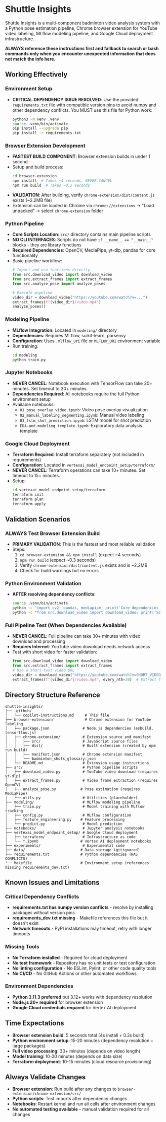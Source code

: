 # Shuttle Insights
Shuttle Insights is a multi-component badminton video analysis system with a Python pose estimation pipeline, Chrome browser extension for YouTube video labeling, MLflow modeling pipeline, and Google Cloud deployment infrastructure.

**ALWAYS reference these instructions first and fallback to search or bash commands only when you encounter unexpected information that does not match the info here.**

## Working Effectively

### Environment Setup
- **CRITICAL DEPENDENCY ISSUE RESOLVED**: Use the provided `requirements.txt` file with compatible version pins to avoid numpy and other dependency conflicts. You MUST use this file for Python work:
  ```bash
  python3 -m venv .venv
  source .venv/bin/activate
  pip install --upgrade pip
  pip install -r requirements.txt

### Browser Extension Development
- **FASTEST BUILD COMPONENT**: Browser extension builds in under 1 second
- Setup and build process:
  ```bash
  cd browser-extension
  npm install  # Takes ~4 seconds, NEVER CANCEL
  npm run build  # Takes ~0.3 seconds
  ```
- **VALIDATION**: After building, verify `chrome-extension/dist/content.js` exists (~2.2MB file)
- Extension can be loaded in Chrome via `chrome://extensions` -> "Load unpacked" -> select `chrome-extension` folder

### Python Pipeline
- **Core Scripts Location**: `src/` directory contains main pipeline scripts
- **NO CLI INTERFACES**: Scripts do not have `if __name__ == "__main__"` blocks - they are library functions
- **Required Dependencies**: OpenCV, MediaPipe, yt-dlp, pandas for core functionality
- Basic pipeline workflow:
  ```python
  # Import and use functions directly
  from src.download_video import download_video
  from src.extract_frames import extract_frames  
  from src.analyze_pose import analyze_poses
  
  # Execute pipeline
  video_dir = download_video("https://youtube.com/watch?v=...")
  extract_frames(f"{video_dir}/video.mp4")
  analyze_poses()
  ```

### Modeling Pipeline
- **MLflow Integration**: Located in `modeling/` directory
- **Dependencies**: Requires MLflow, scikit-learn, parsenvy
- **Configuration**: Uses `.mlflow_uri` file or `MLFLOW_URI` environment variable
- Run training:
  ```bash
  cd modeling
  python train.py
  ```

### Jupyter Notebooks
- **NEVER CANCEL**: Notebook execution with TensorFlow can take 20+ minutes. Set timeout to 30+ minutes.
- **Dependencies Required**: All notebooks require the full Python environment setup
- Available notebooks:
  - `01_pose_overlay_video.ipynb`: Video pose overlay visualization
  - `02_manual_labeling_segmenting.ipynb`: Manual video labeling
  - `03_lstm_shot_prediction.ipynb`: LSTM model for shot prediction
  - `EDA-and-modeling_template.ipynb`: Exploratory data analysis template

### Google Cloud Deployment
- **Terraform Required**: Install terraform separately (not included in requirements)
- **Configuration**: Located in `vertexai_model_endpoint_setup/terraform/`
- **NEVER CANCEL**: Terraform operations can take 10+ minutes. Set timeout to 15+ minutes.
- Setup:
  ```bash
  cd vertexai_model_endpoint_setup/terraform
  terraform init
  terraform plan
  terraform apply
  ```

## Validation Scenarios

### ALWAYS Test Browser Extension Build
- **PRIMARY VALIDATION**: This is the fastest and most reliable validation
- Steps:
  1. `cd browser-extension && npm install` (expect ~4 seconds)
  2. `npm run build` (expect ~0.3 seconds)  
  3. Verify `chrome-extension/dist/content.js` exists and is ~2.2MB
  4. Check for build warnings but no errors

### Python Environment Validation
- **AFTER resolving dependency conflicts**:
  ```bash
  source .venv/bin/activate
  python -c "import cv2, pandas, mediapipe; print('Core dependencies available')"
  python -c "from src.download_video import download_video; print('Scripts importable')"
  ```

### Full Pipeline Test (When Dependencies Available)
- **NEVER CANCEL**: Full pipeline can take 30+ minutes with video download and processing
- **Requires Internet**: YouTube video download needs network access
- Test with short video for faster validation:
  ```python
  from src.download_video import download_video
  from src.extract_frames import extract_frames
  # Use a short test video URL
  video_dir = download_video("https://youtube.com/watch?v=SHORT_VIDEO")
  extract_frames(f"{video_dir}/video.mp4", every_nth=30)  # Extract fewer frames
  ```

## Directory Structure Reference

```
shuttle-insights/
├── .github/
│   └── copilot-instructions.md     # This file
├── browser-extension/              # Chrome extension for YouTube labeling
│   ├── package.json               # Node.js dependencies (esbuild, tensorflow.js)
│   ├── chrome-extension/          # Extension source and manifest
│   │   ├── src/                   # JavaScript source files
│   │   ├── dist/                  # Built extension (created by npm run build)
│   │   ├── manifest.json          # Chrome extension manifest
│   │   └── badminton_shots_glossary.json
│   └── README.md                  # Extension usage instructions
├── src/                           # Python pipeline scripts
│   ├── download_video.py          # YouTube video download (requires yt-dlp)
│   ├── extract_frames.py          # Video frame extraction (requires OpenCV)
│   ├── analyze_pose.py           # Pose estimation (requires MediaPipe)
│   └── utils.py                   # Utilities (placeholder)
├── modeling/                      # MLflow modeling pipeline
│   ├── train.py                   # Model training with MLflow tracking
│   ├── config.py                  # MLflow configuration
│   ├── feature_engineering.py    # Feature processing
│   └── predict.py                 # Model prediction
├── notebooks/                     # Jupyter analysis notebooks
├── vertexai_model_endpoint_setup/ # Google Cloud deployment
│   ├── terraform/                 # Infrastructure as code
│   └── *.ipynb                   # Vertex AI deployment notebooks
├── experiments/                   # Experimental code
├── data/                         # Data storage (gitignored)
├── requirements.txt              # Python dependencies (HAS CONFLICTS)
└── Makefile                      # Environment setup (references missing requirements_dev.txt)
```

## Known Issues and Limitations

### Critical Dependency Conflicts
- **requirements.txt has numpy version conflicts** - resolve by installing packages without version pins
- **requirements_dev.txt missing** - Makefile references this file but it doesn't exist
- **Network timeouts** - PyPI installations may timeout, retry with longer timeouts

### Missing Tools
- **No Terraform installed** - Required for cloud deployment
- **No test framework** - Repository has no unit tests or test configuration
- **No linting configuration** - No ESLint, Pylint, or other code quality tools
- **No CI/CD** - No GitHub Actions or other automated workflows

### Environment Dependencies
- **Python 3.11.3 preferred** but 3.12+ works with dependency resolution
- **Node.js 20+ required** for browser extension
- **Google Cloud credentials required** for Vertex AI deployment

## Time Expectations

- **Browser extension build**: 5 seconds total (4s install + 0.3s build)
- **Python environment setup**: 15-20 minutes (dependency resolution + large packages)
- **Full video processing**: 30+ minutes (depends on video length)
- **Model training**: 10-20 minutes (depends on data size)
- **Terraform deployment**: 10-15 minutes (cloud resource provisioning)

## Always Validate Changes

- **Browser extension**: Run build after any changes to `browser-extension/chrome-extension/src/`
- **Python scripts**: Test imports after dependency changes
- **Notebooks**: Restart kernel and run all cells after environment changes
- **No automated testing available** - manual validation required for all changes
